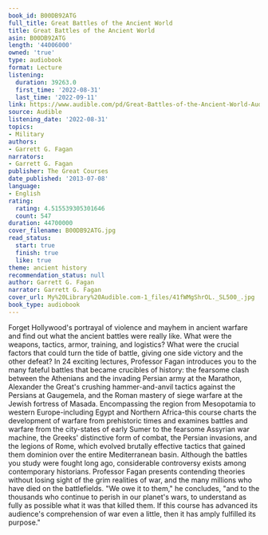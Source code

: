 ```yaml
---
book_id: B00DB92ATG
full_title: Great Battles of the Ancient World
title: Great Battles of the Ancient World
asin: B00DB92ATG
length: '44006000'
owned: 'true'
type: audiobook
format: Lecture
listening:
  duration: 39263.0
  first_time: '2022-08-31'
  last_time: '2022-09-11'
link: https://www.audible.com/pd/Great-Battles-of-the-Ancient-World-Audiobook/B00DB92ATG
source: Audible
listening_date: '2022-08-31'
topics:
- Military
authors:
- Garrett G. Fagan
narrators:
- Garrett G. Fagan
publisher: The Great Courses
date_published: '2013-07-08'
language:
- English
rating:
  rating: 4.515539305301646
  count: 547
duration: 44700000
cover_filename: B00DB92ATG.jpg
read_status:
  start: true
  finish: true
  like: true
theme: ancient history
recommendation_status: null
author: Garrett G. Fagan
narrator: Garrett G. Fagan
cover_url: My%20Library%20Audible.com-1_files/41fWMgShrOL._SL500_.jpg
book_type: audiobook
---
```

Forget Hollywood's portrayal of violence and mayhem in ancient warfare and find out what the ancient battles were really like. What were the weapons, tactics, armor, training, and logistics? What were the crucial factors that could turn the tide of battle, giving one side victory and the other defeat?
In 24 exciting lectures, Professor Fagan introduces you to the many fateful battles that became crucibles of history: the fearsome clash between the Athenians and the invading Persian army at the Marathon, Alexander the Great's crushing hammer-and-anvil tactics against the Persians at Gaugemela, and the Roman mastery of siege warfare at the Jewish fortress of Masada.
Encompassing the region from Mesopotamia to western Europe-including Egypt and Northern Africa-this course charts the development of warfare from prehistoric times and examines battles and warfare from the city-states of early Sumer to the fearsome Assyrian war machine, the Greeks' distinctive form of combat, the Persian invasions, and the legions of Rome, which evolved brutally effective tactics that gained them dominion over the entire Mediterranean basin.
Although the battles you study were fought long ago, considerable controversy exists among contemporary historians. Professor Fagan presents contending theories without losing sight of the grim realities of war, and the many millions who have died on the battlefields.
"We owe it to them," he concludes, "and to the thousands who continue to perish in our planet's wars, to understand as fully as possible what it was that killed them. If this course has advanced its audience's comprehension of war even a little, then it has amply fulfilled its purpose."
